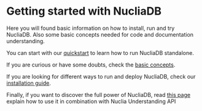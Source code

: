 # Getting started with NucliaDB

Here you will found basic information on how to install, run and try
NucliaDB. Also some basic concepts needed for code and documentation
understanding.

You can start with our [quickstart](quickstart.md) to learn how to run
NucliaDB standalone.

If you are curious or have some doubts, check the [basic
concepts](basic-concepts.md).

If you are looking for different ways to run and deploy NucliaDB,
check our [installation guide](installation.md).

Finally, if you want to discover the full power of NucliaDB, read
[this page](limitless-nucliadb-with-nuclia.md) explain how to use it
in combination with Nuclia Understanding API
